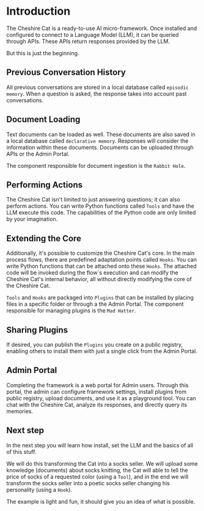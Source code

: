 # Introduction

The Cheshire Cat is a ready-to-use AI micro-framework. Once installed and configured to connect to a Language Model (LLM), it can be queried through APIs. These APIs return responses provided by the LLM.

But this is just the beginning.

## Previous Conversation History
All previous conversations are stored in a local database called `episodic memory`. When a question is asked, the response takes into account past conversations.

## Document Loading
Text documents can be loaded as well. These documents are also saved in a local database called `declarative memory`. Responses will consider the information within these documents. Documents can be uploaded through APIs or the Admin Portal.

The component responsible for document ingestion is the `Rabbit Hole`.

## Performing Actions
The Cheshire Cat isn't limited to just answering questions; it can also perform actions. You can write Python functions called `Tools` and have the LLM execute this code. The capabilities of the Python code are only limited by your imagination.

## Extending the Core
Additionally, it's possible to customize the Cheshire Cat's core. In the main process flows, there are predefined adaptation points called `Hooks`. You can write Python functions that can be attached onto these `Hooks`. The attached code will be invoked during the flow`s execution and can modify the Cheshire Cat's internal behavior, all without directly modifying the core of the Cheshire Cat.

`Tools` and `Hooks` are packaged into `Plugins` that can be installed by placing files in a specific folder or through a the Admin Portal. The component responsible for managing plugins is the `Mad Hatter`.

## Sharing Plugins
If desired, you can publish the `Plugins` you create on a public registry, enabling others to install them with just a single click from the Admin Portal.

## Admin Portal
Completing the framework is a web portal for Admin users. Through this portal, the admin can configure framework settings, install plugins from public registry, upload documents, and use it as a playground tool. You can chat with the Cheshire Cat, analyze its responses, and directly query its memories.

## Next step
In the next step you will learn how install, set the LLM and the basics of all of this stuff.

We will do this transforming the Cat into a socks seller. We will upload some knowledge (documents) about socks knitting, the Cat will able to tell the price of socks of a requested color (using a `Tool`), and in the end we will transform the socks seller into a poetic socks seller changing his personality (using a `Hook`). 

The example is light and fun, it should give you an idea of what is possible.